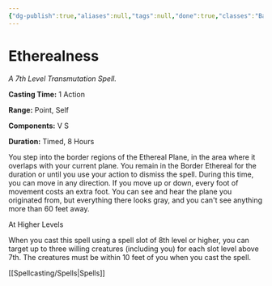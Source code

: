 ```yaml
---
{"dg-publish":true,"aliases":null,"tags":null,"done":true,"classes":"Bard, Cleric, Sorcerer, Warlock, Wizard,","spellLevel":7,"school":"Transmutation","source":"PHB","permalink":"/spells/etherealness/","dgHomeLink":false,"dgPassFrontmatter":true}
---
```


# Etherealness
*A 7th Level Transmutation Spell.*

**Casting Time:** 1 Action

**Range:** Point, Self

**Components:** V S 

**Duration:** Timed, 8 Hours

You step into the border regions of the Ethereal Plane, in the area where it overlaps with your current plane. You remain in the Border Ethereal for the duration or until you use your action to dismiss the spell. During this time, you can move in any direction. If you move up or down, every foot of movement costs an extra foot. You can see and hear the plane you originated from, but everything there looks gray, and you can't see anything more than 60 feet away.

At Higher Levels

When you cast this spell using a spell slot of 8th level or higher, you can target up to three willing creatures (including you) for each slot level above 7th. The creatures must be within 10 feet of you when you cast the spell.

[[Spellcasting/Spells|Spells]]